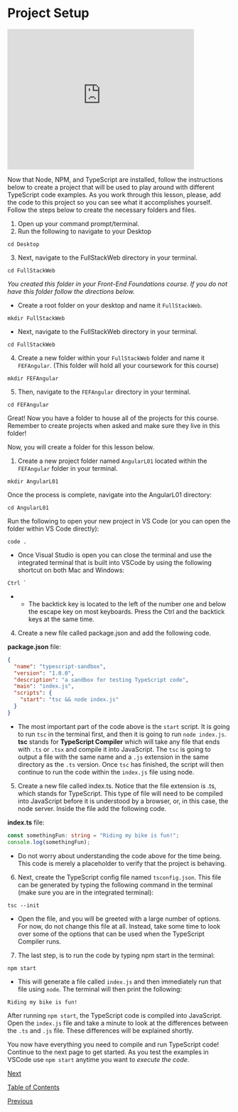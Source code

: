 # Project Setup

<iframe width="420" height="315" src="https://player.vimeo.com/external/304904458.hd.mp4?s=141ed73649a73ae9ffe2394c51dcd6a1ebdc039f&profile_id=175" frameborder="0" allowfullscreen></iframe>

Now that Node, NPM, and TypeScript are installed, follow the instructions below to create a project that will be used to play around with different TypeScript code examples. As you work through this lesson, please, add the code to this project so you can see what it accomplishes yourself. Follow the steps below to create the necessary folders and files.

1. Open up your command prompt/terminal.
2. Run the following to navigate to your Desktop

```shell
cd Desktop
```

3. Next, navigate to the FullStackWeb directory in your terminal.

```shell
cd FullStackWeb
```

_You created this folder in your Front-End Foundations course. If you do not have this folder follow the directions below._

- Create a root folder on your desktop and name it `FullStackWeb`.

```shell
mkdir FullStackWeb
```

- Next, navigate to the FullStackWeb directory in your terminal.

```shell
cd FullStackWeb
```

4. Create a new folder within your `FullStackWeb` folder and name it `FEFAngular`. (This folder will hold all your coursework for this course)

```shell
mkdir FEFAngular
```

5. Then, navigate to the `FEFAngular` directory in your terminal.

```shell
cd FEFAngular
```

Great! Now you have a folder to house all of the projects for this course. Remember to create projects when asked and make sure they live in this folder!

Now, you will create a folder for this lesson below.

1. Create a new project folder named `AngularL01` located within the `FEFAngular` folder in your terminal.

```shell
mkdir AngularL01
```

Once the process is complete, navigate into the AngularL01 directory:

```shell
cd AngularL01
```

Run the following to open your new project in VS Code (or you can open the folder within VS Code directly):

```shell
code .
```

- Once Visual Studio is open you can close the terminal and use the integrated terminal that is built into VSCode by using the following shortcut on both Mac and Windows:

```text
Ctrl `
```

- - The backtick key is located to the left of the number one and below the escape key on most keyboards. Press the Ctrl and the backtick keys at the same time.

4. Create a new file called package.json and add the following code.

**package.json** file:

```json
{
  "name": "typescript-sandbox",
  "version": "1.0.0",
  "description": "a sandbox for testing TypeScript code",
  "main": "index.js",
  "scripts": {
    "start": "tsc && node index.js"
  }
}
```

- The most important part of the code above is the `start` script. It is going to run `tsc` in the terminal first, and then it is going to run `node index.js`. **tsc** stands for **TypeScript Compiler** which will take any file that ends with `.ts` or `.tsx` and compile it into JavaScript. The `tsc` is going to output a file with the same name and a `.js` extension in the same directory as the `.ts` version. Once `tsc` has finished, the script will then continue to run the code within the `index.js` file using node.

5. Create a new file called index.ts. Notice that the file extension is .ts, which stands for TypeScript. This type of file will need to be compiled into JavaScript before it is understood by a browser, or, in this case, the node server. Inside the file add the following code.

**index.ts** file:

```ts
const somethingFun: string = "Riding my bike is fun!";
console.log(somethingFun);
```

- Do not worry about understanding the code above for the time being. This code is merely a placeholder to verify that the project is behaving.

6. Next, create the TypeScript config file named `tsconfig.json`. This file can be generated by typing the following command in the terminal (make sure you are in the integrated terminal):

```shell
tsc --init
```

- Open the file, and you will be greeted with a large number of options. For now, do not change this file at all. Instead, take some time to look over some of the options that can be used when the TypeScript Compiler runs.

7. The last step, is to run the code by typing npm start in the terminal:

```shell
npm start
```

- This will generate a file called `index.js` and then immediately run that file using `node`.
  The terminal will then print the following:

```
Riding my bike is fun!
```

After running `npm start`, the TypeScript code is compiled into JavaScript. Open the `index.js` file and take a minute to look at the differences between the `.ts` and `.js` file. These differences will be explained shortly.

You now have everything you need to compile and run TypeScript code! Continue to the next page to get started. As you test the examples in VSCode use `npm start` anytime you want to _execute the code_.

[Next](./5.md)

[Table of Contents](./README.md)

[Previous](./3.md)
